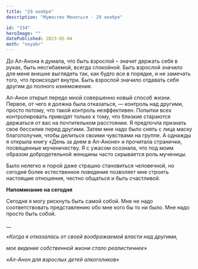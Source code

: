 ```yaml
---
title: "29 ноября"
description: "Мужество Меняться - 29 ноября"

id: "334"
heroImage: ""
datePublished: 2023-05-04
moth: "noyabr"
---
```


До Ал-Анона я думала, что быть взрослой – значит держать себя в руках, быть
несгибаемой, всегда спокойной. Быть взрослой значило для меня внешне выглядеть
так, как будто все в порядке, и не замечать того, что происходит внутри. Быть
взрослой значило отдавать себя другим до полного изнеможения.

Ал-Анон открыл передо мной совершенно новый способ жизни. Первое, от чего я
должна была отказаться, — контроль над другими, просто потому, что такой
контроль неэффективен. Попытки всех контролировать приводят только к тому, что
близкие стараются держаться от вас на почтительном расстоянии. Я предпочла
признать свое бессилие перед другими. Затем мне надо было снять с лица маску
благополучия, чтобы делиться своими чувствами на группе. А однажды я открыла
книгу «День за днем в Ал-Аноне» и прочитала странички, посвященные
мученичеству. Я с ужасом осознала, что под моим образом добродетельной женщины
часто скрывается роль мученицы.

Было нелегко и порой даже страшно становиться человечной, но сегодня более
естественное поведение позволяет мне строить настоящие отношения, честно
общаться и быть счастливой.

**Напоминание на сегодня**

Сегодня я могу рискнуть быть самой собой. Мне не надо соответствовать
представлению обо мне кого бы то ни было. Мне надо просто быть собой.

\_\_

_«Когда я отказалась от своей воображаемой власти над другими,_

_мое видение собственной жизни стало реалистичнее»_

_«Ал-Анон для взрослых детей алкоголиков»_
